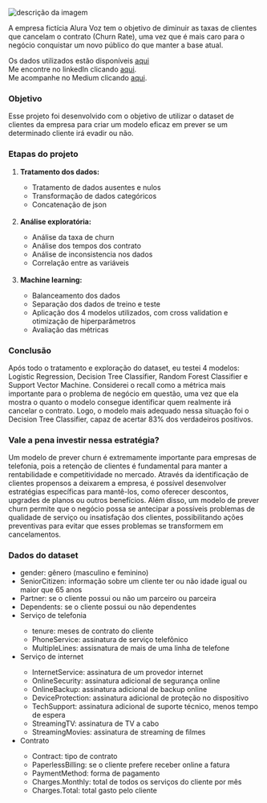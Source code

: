 ![descrição da imagem](https://lh3.googleusercontent.com/l2HpAMpTN1kkJMpomZBCTHW82yC4oJhdBzUUTogsb7k8POXtBlM-_8I7_G0cQgfx2MJCSl23lED_Lrj8EL5nUS_XSjrM9DFEDnw7tOcGI-sNCCjeLIJWIUoLwali_5SLCdqfCfEHvzC14jzdXndZF8w07oHlTAv724JDBLl-n6yYEjQIo2-5lWyKZFLi5KN2970iFqEdvudz3SNIySzVYq8eeFmk_-Tl-tLxQ9EORIG-ViB2_1f_TpPrjB_saQQ295FyQ5S09XWTyQH3BpDPnw_MXy8uurPHfHb_4ukDf7tUiqG4Z2GcteJOm5IUWXkGeqzaB4yZiTAizs7y27o5NZJMB423gviQcsF0J62cjaNdklQk--nyrGhmj7xPcJvS1D10W4-WcCDABaeJj2UCH_uZzFwoqKsZ7X1cdW0vttrw6XP5KVDEKknT752pYN-HzwpeobaW5-t2-_oYhxoX-bLWoz8r9aCZBxItK3fZ7Ya2RHjDnkpLjFJlD8Dj8Gy7qD4TW-kPA0mKBiysrkVgdGAnl8sw0KVVh7PIYoFXf_PZtZvZpacV7Qnzfs4RJag2jNLz6YzM5tIEF1h3fY7UgaO2o4xHniX_ZRh31r9-FaEKiE7lIK4TbZnsaVXnhIj6F5_RhWZolwbFvY_eyOlc0n00wDQaRnH3msPAQSL77gQGbTO-QPfHU16NXeNbn9BAI8073nH3tGCYYp3ICAd0R_ijZjiP8m78eJlIhcsN41oxJuU_ndwf7pErWv0KwxDdilHr9DSfzPRxbuJ3KPoxGLiQe4Bi-W9H48Yphcxr-dw2gmiPxkTke2aowYFeF1UFxuQsMOEggJ9mnCTFDB327XxDbomvNVF-pCP43hAC33Skjot6suE-bItZIJGBtEl6eTpND6VgBPFC0TBV1u9SLa_zRpQEFav_ZEZaChzS0CMgyCSBv0HSSoDGIWVMZh-f1I981CgXg41TETXXfc0aZ0rE4sP0dx7gkdtYQQMF8vPqddMAYjhydCGlMLVE7gFj36G9KphvCx8DwSaaUGtE9ymyjUGs8A=w1128-h191-s-no?authuser=0)

<p>A empresa fictícia Alura Voz tem o objetivo de diminuir as taxas de clientes que cancelam o contrato (Churn Rate), uma vez que é mais caro para o negócio conquistar um novo público do que manter a base atual.</p>
Os dados utilizados estão disponíveis <a href="https://raw.githubusercontent.com/sthemonica/alura-voz/main/Dados/Telco-Customer-Churn.json">aqui</a></br>
Me encontre no linkedIn clicando <a href="https://www.linkedin.com/in/edersonliver/">aqui</a>.</br>
Me acompanhe no Medium clicando <a href="https://medium.com/@edersonoliveira">aqui</a>.

<h3> Objetivo</h3>
<p>Esse projeto foi desenvolvido com o objetivo de utilizar o dataset de clientes da empresa para criar um modelo eficaz em prever se um determinado cliente irá evadir ou não.</p>

<h3>Etapas do projeto</h3>
<ol>
<li><b>Tratamento dos dados:</b></li>
<ul>
<li>Tratamento de dados ausentes e nulos</li>
<li>Transformação de dados categóricos</li>
<li>Concatenação de json</li>
</ul>
<br>
<li><b>Análise exploratória:</b></li>
<ul>
<li>Análise da taxa de churn</li>
<li>Análise dos tempos dos contrato</li>
<li>Análise de inconsistencia nos dados</li>
<li>Correlação entre as variáveis</li>
</ul>
<br>
<li><b>Machine learning:</b></li>
<ul>
<li>Balanceamento dos dados</li>
<li>Separação dos dados de treino e teste</li>
<li>Aplicação dos 4 modelos utilizados, com cross validation e otimização de hiperparâmetros</li>
<li>Avaliação das métricas</li>
</ul>
</ol>

<h3>Conclusão</h3>
<p>Após todo o tratamento e exploração do dataset, eu testei 4 modelos: Logistic Regression, Decision Tree Classifier, Random Forest Classifier e Support Vector Machine. Considerei o recall como a métrica mais importante para o problema de negócio em questão, uma vez que ela mostra o quanto o modelo consegue identificar quem realmente irá cancelar o contrato. Logo, o modelo mais adequado nessa situação foi o Decision Tree Classifier, capaz de acertar 83% dos verdadeiros positivos.</p>

<h3>Vale a pena investir nessa estratégia?</h3>
<p>Um modelo de prever churn é extremamente importante para empresas de telefonia, pois a retenção de clientes é fundamental para manter a rentabilidade e competitividade no mercado. Através da identificação de clientes propensos a deixarem a empresa, é possível desenvolver estratégias específicas para mantê-los, como oferecer descontos, upgrades de planos ou outros benefícios. Além disso, um modelo de prever churn permite que o negócio possa se antecipar a possíveis problemas de qualidade de serviço ou insatisfação dos clientes, possibilitando ações preventivas para evitar que esses problemas se transformem em cancelamentos.</p>


<h3>Dados do dataset</h3>
<ul>
<li>gender: gênero (masculino e feminino)</li>
<li>SeniorCitizen: informação sobre um cliente ter ou não idade igual ou maior que 65 anos</li>
<li>Partner: se o cliente possui ou não um parceiro ou parceira</li>
<li>Dependents: se o cliente possui ou não dependentes</li>
<li>Serviço de telefonia</li>
<ul>
    <li>tenure: meses de contrato do cliente</li>
    <li>PhoneService: assinatura de serviço telefônico</li>
    <li>MultipleLines: assisnatura de mais de uma linha de telefone</li>
</ul>
<li>Serviço de internet</li>
<ul>
    <li>InternetService: assinatura de um provedor internet</li>
    <li>OnlineSecurity: assinatura adicional de segurança online</li>
    <li>OnlineBackup: assinatura adicional de backup online</li>
    <li>DeviceProtection: assinatura adicional de proteção no dispositivo</li>
    <li>TechSupport: assinatura adicional de suporte técnico, menos tempo de espera</li>
    <li>StreamingTV: assinatura de TV a cabo</li>
    <li>StreamingMovies: assinatura de streaming de filmes</li>
</ul>
<li>Contrato</li>
<ul>
    <li>Contract: tipo de contrato</li>
    <li>PaperlessBilling: se o cliente prefere receber online a fatura</li>
    <li>PaymentMethod: forma de pagamento</li>
    <li>Charges.Monthly: total de todos os serviços do cliente por mês</li>
    <li>Charges.Total: total gasto pelo cliente</li>
</ul>
</ul>
